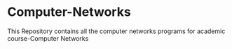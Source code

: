 # Computer-Networks
This Repository contains all the computer networks programs for academic course-Computer Networks
